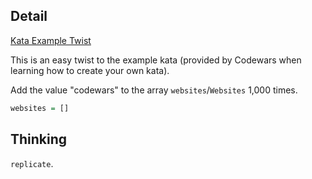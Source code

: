 ## Detail

[Kata Example Twist](https://www.codewars.com/kata/525c1a07bb6dda6944000031)

This is an easy twist to the example kata (provided by Codewars when learning how to create your own kata). 

Add the value "codewars" to the array `websites`/`Websites` 1,000 times.

```haskell
websites = []
```

## Thinking

`replicate`.